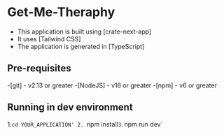 # Get-Me-Theraphy
- This application is built using [crate-next-app]
- It uses [Tailwind CSS]
- The application is generated in [TypeScript]

## Pre-requisites

-[git] - v2.13 or greater
-[NodeJS] - v16 or greater
-[npm] - v6 or greater


## Running in dev environment

1.`cd YOUR_APPLICATION'
2. `npm install`
3. `npm run dev`
